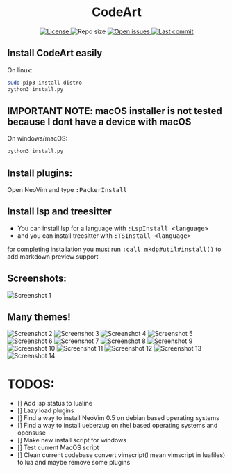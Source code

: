 <h1 align="center">CodeArt</h1>


<div align="center">
  <a href="https://github.com/artart222/CodeArt/blob/main/LICENSE">
    <img src="https://img.shields.io/github/license/artart222/CodeArt?color=important&style=flat-square" alt="License">
  </a>

  <img src="https://img.shields.io/github/repo-size/artart222/CodeArt?style=flat-square" alt="Repo size">

  <!--
  <a href="https://discordapp.com/channels/875388658637754428">
    <img src="https://img.shields.io/discord/875388658637754428?style=flat-square" alt="Discord server">
  </a>
  -->

  <a href="https://github.com/artart222/CodeArt/issues">
    <img src="https://img.shields.io/github/issues/artart222/CodeArt?color=ff0000&style=flat-square" alt="Open issues">
  </a>

  <a href="https://github.com/artart222/CodeArt/pulse">
    <img src="https://img.shields.io/github/last-commit/artart222/CodeArt?color=blueviolet&style=flat-square" alt="Last commit">
  </a>
</div>


<h2>Install CodeArt easily</h2>

On linux:
```bash
sudo pip3 install distro
python3 install.py
```

<h2>IMPORTANT NOTE: macOS installer is not tested because I dont have a device with macOS</h2>

On windows/macOS:
```bash
python3 install.py
```

<h2>Install plugins:</h2>
<p>Open NeoVim and type <kbd>:PackerInstall</kbd></p>

<h2>Install lsp and treesitter</h2>
<ul>
  <li>You can install lsp for a language with <kbd>:LspInstall &ltlanguage&gt</kbd></li>
  <li>and you can install treesitter with <kbd>:TSInstall &ltlanguage&gt</kbd></li>
</ul>

<p>for completing installation you must run <kbd>:call mkdp#util#install()</kbd> to add markdown preview support</p>


<h2>Screenshots:</h2>
<img src="./utils/media/Screenshot1.png" alt="Screenshot 1">

<h2>Many themes!</h2>
<img src="./utils/media/Screenshot2.png" alt="Screenshot 2">
<img src="./utils/media/Screenshot3.png" alt="Screenshot 3">
<img src="./utils/media/Screenshot4.png" alt="Screenshot 4">
<img src="./utils/media/Screenshot5.png" alt="Screenshot 5">
<img src="./utils/media/Screenshot6.png" alt="Screenshot 6">
<img src="./utils/media/Screenshot7.png" alt="Screenshot 7">
<img src="./utils/media/Screenshot8.png" alt="Screenshot 8">
<img src="./utils/media/Screenshot9.png" alt="Screenshot 9">
<img src="./utils/media/Screenshot10.png" alt="Screenshot 10">
<img src="./utils/media/Screenshot11.png" alt="Screenshot 11">
<img src="./utils/media/Screenshot12.png" alt="Screenshot 12">
<img src="./utils/media/Screenshot13.png" alt="Screenshot 13">
<img src="./utils/media/Screenshot14.png" alt="Screenshot 14">

# TODOS:

- [] Add lsp status to lualine
- [] Lazy load plugins
- [] Find a way to install NeoVim 0.5 on debian based operating systems
- [] Find a way to install ueberzug on rhel based operating systems and opensuse
- [] Make new install script for windows
- [] Test current MacOS script
- [] Clean current codebase convert vimscript(I mean vimscript in luafiles) to lua and maybe remove some plugins

